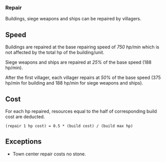 ### Repair

Buildings, siege weapons and ships can be repaired by villagers.

## Speed

Buildings are repaired at the base repairing speed of *750 hp/min* which is not affected by the total hp of the building/unit.

Siege weapons and ships are repaired at *25%* of the base speed (188 hp/min).

After the first villager, each villager repairs at *50%* of the base speed (375 hp/min for building and 188 hp/min for siege weapons and ships).

## Cost

For each hp repaired, resources equal to the half of corresponding build cost are deducted.

```
(repair 1 hp cost) = 0.5 * (build cost) / (build max hp)
```

## Exceptions

* Town center repair costs no stone.